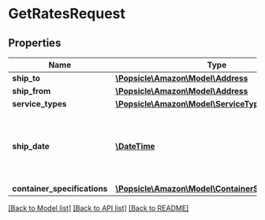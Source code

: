 # GetRatesRequest

## Properties
Name | Type | Description | Notes
------------ | ------------- | ------------- | -------------
**ship_to** | [**\Popsicle\Amazon\Model\Address**](Address.md) |  | 
**ship_from** | [**\Popsicle\Amazon\Model\Address**](Address.md) |  | 
**service_types** | [**\Popsicle\Amazon\Model\ServiceTypeList**](ServiceTypeList.md) |  | 
**ship_date** | [**\DateTime**](\DateTime.md) | The start date and time. This defaults to the current date and time. | [optional] 
**container_specifications** | [**\Popsicle\Amazon\Model\ContainerSpecificationList**](ContainerSpecificationList.md) |  | 

[[Back to Model list]](../../README.md#documentation-for-models) [[Back to API list]](../../README.md#documentation-for-api-endpoints) [[Back to README]](../../README.md)

